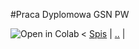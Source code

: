 #Praca Dyplomowa GSN PW



<a href="https://github.com/DarekGit/Documents/blob/master/Praca_Dyplomowa.ipynb"><img align="left" src="https://colab.research.google.com/assets/colab-badge.svg" alt="Open in Colab" title="Open and Execute in Google Colaboratory"></a>




<!--NAVIGATION-->
< [Spis](Praca_Dyplomowa.ipynb) | [..](Praca_Dyplomowa.ipynb.ipynb) |

